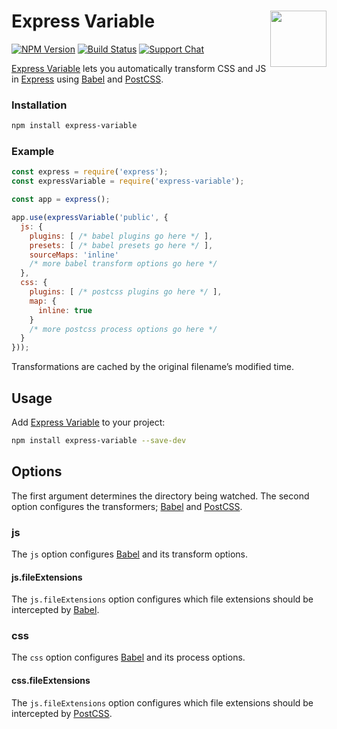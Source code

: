 # Express Variable [<img src="https://jonathantneal.github.io/node-logo.svg" alt="" width="90" height="90" align="right">][Express Variable]

[![NPM Version][npm-img]][npm-url]
[![Build Status][cli-img]][cli-url]
[![Support Chat][git-img]][git-url]

[Express Variable] lets you automatically transform CSS and JS in [Express]
using [Babel] and [PostCSS].

### Installation

```sh
npm install express-variable
```

### Example

```js
const express = require('express');
const expressVariable = require('express-variable');

const app = express();

app.use(expressVariable('public', {
  js: {
    plugins: [ /* babel plugins go here */ ],
    presets: [ /* babel presets go here */ ],
    sourceMaps: 'inline'
    /* more babel transform options go here */
  },
  css: {
    plugins: [ /* postcss plugins go here */ ],
    map: {
      inline: true
    }
    /* more postcss process options go here */
  }
}));
```

Transformations are cached by the original filename’s modified time.

## Usage

Add [Express Variable] to your project:

```bash
npm install express-variable --save-dev
```

## Options

The first argument determines the directory being watched. The second option configures the transformers; [Babel] and [PostCSS].

### js

The `js` option configures [Babel] and its transform options.

#### js.fileExtensions

The `js.fileExtensions` option configures which file extensions should be
intercepted by [Babel].

### css

The `css` option configures [Babel] and its process options.

#### css.fileExtensions

The `js.fileExtensions` option configures which file extensions should be
intercepted by [PostCSS].

[cli-img]: https://img.shields.io/travis/jonathantneal/express-variable.svg
[cli-url]: https://travis-ci.org/jonathantneal/express-variable
[git-img]: https://img.shields.io/badge/support-chat-blue.svg
[git-url]: https://gitter.im/postcss/postcss
[npm-img]: https://img.shields.io/npm/v/express-variable.svg
[npm-url]: https://www.npmjs.com/package/express-variable

[Babel]: https://github.com/babel/babel/
[Express]: http://expressjs.com/
[Express Variable]: https://github.com/jonathantneal/express-variable
[PostCSS]: https://github.com/postcss/postcss
